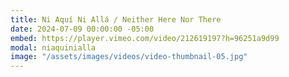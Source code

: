 ```yaml
---
title: Ni Aquí Ni Allá / Neither Here Nor There
date: 2024-07-09 00:00:00 -05:00
embed: https://player.vimeo.com/video/212619197?h=96251a9d99
modal: niaquinialla
image: "/assets/images/videos/video-thumbnail-05.jpg"
---
```


